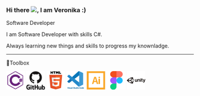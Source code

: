 ### Hi there <img src="https://raw.githubusercontent.com/MartinHeinz/MartinHeinz/master/wave.gif" width="30px">, I am Veronika :) 

Software Developer

I am Software Developer with skills C#.

Always learning new things and skills to progress my knownladge.

---
🎒Toolbox

<img src = "https://github.com/devicons/devicon/blob/master/icons/csharp/csharp-line.svg" alt="C# logo" width="50" height="50" /> 
<img src = "https://github.com/devicons/devicon/blob/master/icons/github/github-original-wordmark.svg"  alt="Github logo" width="50" height="50" color="white" /> 
<img src = "https://github.com/devicons/devicon/blob/master/icons/html5/html5-original-wordmark.svg"  alt="HTML logo" width="50" height="50" /> 
<img src = "https://github.com/devicons/devicon/blob/master/icons/vscode/vscode-original-wordmark.svg"  alt="VScode logo" width="50" height="50" /> 
<img src = "https://github.com/devicons/devicon/blob/master/icons/illustrator/illustrator-line.svg"  alt="Illustrator logo" width="50" height="50" /> 
<img src = "https://github.com/devicons/devicon/blob/master/icons/figma/figma-original.svg"  alt="Figma logo" width="50" height="50" /> 
<img src = "https://github.com/devicons/devicon/blob/master/icons/unity/unity-original-wordmark.svg"  alt="Unity logo" width="50" height="50" /> 
 <!--
**VeronikaSevcenko/VeronikaSevcenko** is a ✨ _special_ ✨ repository because its `README.md` (this file) appears on your GitHub profile.

Here are some ideas to get you started:

- 🔭 I’m currently working on ...
- 🌱 I’m currently learning ...
- 👯 I’m looking to collaborate on ...
- 🤔 I’m looking for help with ...
- 💬 Ask me about ...
- 📫 How to reach me: ...
- 😄 Pronouns: ...
- ⚡ Fun fact: ...
-->
